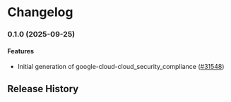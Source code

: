 # Changelog

### 0.1.0 (2025-09-25)

#### Features

* Initial generation of google-cloud-cloud_security_compliance ([#31548](https://github.com/googleapis/google-cloud-ruby/issues/31548)) 

## Release History
